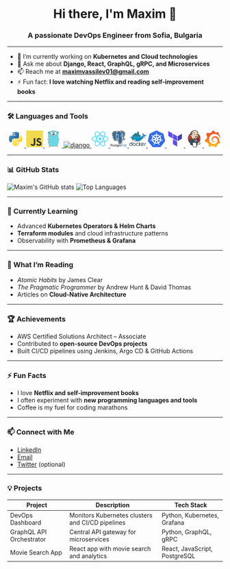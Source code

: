 <h1 align="center">Hi there, I'm Maxim 👋</h1>
<h3 align="center">A passionate DevOps Engineer from Sofia, Bulgaria</h3>

---

- 🔭 I’m currently working on **Kubernetes and Cloud technologies**  
- 💬 Ask me about **Django, React, GraphQL, gRPC, and Microservices**  
- 📫 Reach me at **maximvassilev01@gmail.com**  
- ⚡ Fun fact: **I love watching Netflix and reading self-improvement books**  

---

### 🛠 Languages and Tools
<p align="left"> 
    <a href="https://www.python.org" target="_blank" rel="noreferrer"> 
        <img src="https://raw.githubusercontent.com/devicons/devicon/master/icons/python/python-original.svg" alt="python" width="40" height="40"/> 
    </a>
    <a href="https://developer.mozilla.org/en-US/docs/Web/JavaScript" target="_blank" rel="noreferrer"> 
        <img src="https://raw.githubusercontent.com/devicons/devicon/master/icons/javascript/javascript-original.svg" alt="javascript" width="40" height="40"/> 
    </a>
    <a href="https://go.dev/" target="_blank" rel="noreferrer"> 
        <img src="https://raw.githubusercontent.com/devicons/devicon/master/icons/go/go-original.svg" alt="go" width="40" height="40"/> 
    </a>
    <a href="https://www.djangoproject.com/" target="_blank" rel="noreferrer"> 
        <img src="https://cdn.worldvectorlogo.com/logos/django.svg" alt="django" width="40" height="40"/> 
    </a>
    <a href="https://react.dev/" target="_blank" rel="noreferrer"> 
        <img src="https://raw.githubusercontent.com/devicons/devicon/master/icons/react/react-original.svg" alt="react" width="40" height="40"/> 
    </a> 
    <a href="https://www.postgresql.org/" target="_blank" rel="noreferrer"> 
        <img src="https://raw.githubusercontent.com/devicons/devicon/master/icons/postgresql/postgresql-original-wordmark.svg" alt="postgresql" width="40" height="40"/> 
    </a>
    <a href="https://www.docker.com/" target="_blank" rel="noreferrer"> 
        <img src="https://raw.githubusercontent.com/devicons/devicon/master/icons/docker/docker-original-wordmark.svg" alt="docker" width="40" height="40"/> 
    </a>
    <a href="https://kubernetes.io/" target="_blank" rel="noreferrer"> 
        <img src="https://raw.githubusercontent.com/devicons/devicon/master/icons/kubernetes/kubernetes-plain.svg" alt="kubernetes" width="40" height="40"/> 
    </a>
    <a href="https://www.terraform.io/" target="_blank" rel="noreferrer"> 
        <img src="https://raw.githubusercontent.com/devicons/devicon/master/icons/terraform/terraform-original.svg" alt="terraform" width="40" height="40"/> 
    </a>
    <a href="https://www.jenkins.io/" target="_blank" rel="noreferrer"> 
        <img src="https://raw.githubusercontent.com/devicons/devicon/master/icons/jenkins/jenkins-original.svg" alt="jenkins" width="40" height="40"/> 
    </a>
    <a href="https://grafana.com/" target="_blank" rel="noreferrer"> 
        <img src="https://raw.githubusercontent.com/devicons/devicon/master/icons/grafana/grafana-original.svg" alt="grafana" width="40" height="40"/> 
    </a>
</p>

---

### 📊 GitHub Stats
![Maxim's GitHub stats](https://github-readme-stats.vercel.app/api?username=your-github-username&show_icons=true&theme=radical)
![Top Languages](https://github-readme-stats.vercel.app/api/top-langs/?username=your-github-username&layout=compact&theme=radical)

---

### 🎯 Currently Learning
- Advanced **Kubernetes Operators & Helm Charts**  
- **Terraform modules** and cloud infrastructure patterns  
- Observability with **Prometheus & Grafana**  

---

### 🌱 What I’m Reading
- *Atomic Habits* by James Clear  
- *The Pragmatic Programmer* by Andrew Hunt & David Thomas  
- Articles on **Cloud-Native Architecture**  

---

### 🏆 Achievements
- AWS Certified Solutions Architect – Associate  
- Contributed to **open-source DevOps projects**  
- Built CI/CD pipelines using Jenkins, Argo CD & GitHub Actions  

---

### ⚡ Fun Facts
- I love **Netflix and self-improvement books**  
- I often experiment with **new programming languages and tools**  
- Coffee is my fuel for coding marathons  

---

### 📫 Connect with Me
- [LinkedIn](https://www.linkedin.com/in/maximvassilev/)  
- [Email](mailto:maximvassilev01@gmail.com)  
- [Twitter](https://twitter.com/) (optional)  

---

### 💡 Projects
| Project | Description | Tech Stack |
|---------|-------------|------------|
| DevOps Dashboard | Monitors Kubernetes clusters and CI/CD pipelines | Python, Kubernetes, Grafana |
| GraphQL API Orchestrator | Central API gateway for microservices | Python, GraphQL, gRPC |
| Movie Search App | React app with movie search and analytics | React, JavaScript, PostgreSQL |
